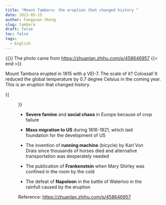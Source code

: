 ```yaml
---
title: "Mount Tambora: the eruption that changed history "
date: 2023-05-15
author: Fangyuan Sheng
slug: tambora
draft: false
toc: false
tags:
  - English
---
```



{{<block class="tip" >}}
The photo came from https://zhuanlan.zhihu.com/p/458646957
{{< end >}}

Mount Tambora erupted in 1815 with a VEI-7. The scale of it? Colossal! It reduced the global temperature by 0.7 degree Celsius in the coming year. This is an eruption that changed history.


{{<figure src="https://hellenshengfy.github.io/7C80DA8E-6954-4030-9F98-F4BA49FD9A7A.jpeg">}}


- **Severe famine** and **social chaos** in Europe because of crop failure

- **Mass migration to US** during 1816-1821, which laid foundation for the development of US 

- The invention of **running machine** (bicycle) by Karl Von Drais since thousands of horses died and alternative transportation was desperately needed

- The publication of **Frankenstein** when Mary Shirley was confined in the room by the cold

- The defeat of **Napoleon** in the battle of Waterloo in the rainfull caused by the eruption


Reference: https://zhuanlan.zhihu.com/p/458646957

